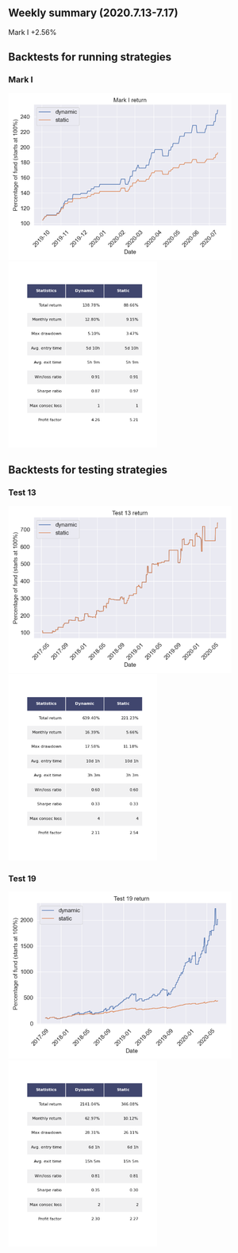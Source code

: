 ## Weekly summary (2020.7.13-7.17)

Mark I  +2.56%


## Backtests for running strategies
### Mark I
<img src="figures/MarkI_return.png" width="450">  <img src="figures/table_MarkI.png" width="300"> 


## Backtests for testing strategies
### Test 13
<img src="figures/Test13_return.png" width="450">  <img src="figures/table_Test13.png" width="300"> 

### Test 19
<img src="figures/Test19_return.png" width="450">  <img src="figures/table_Test19.png" width="300"> 
